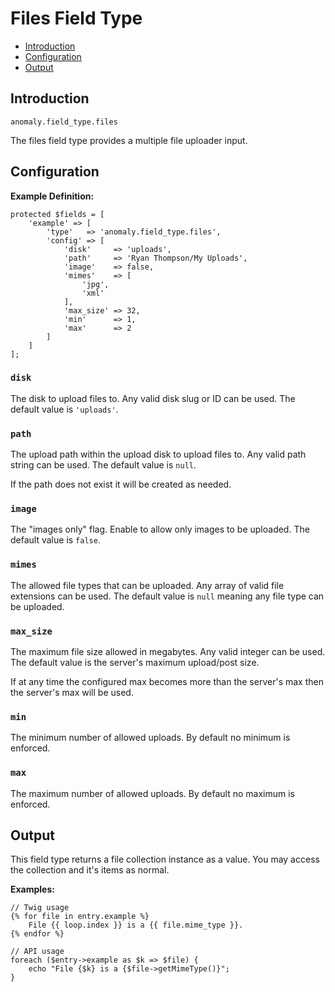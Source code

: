 # Files Field Type

- [Introduction](#introduction)
- [Configuration](#configuration)
- [Output](#output)


<a name="introduction"></a>
## Introduction

`anomaly.field_type.files`

The files field type provides a multiple file uploader input.


<a name="configuration"></a>
## Configuration

**Example Definition:**

    protected $fields = [
        'example' => [
            'type'   => 'anomaly.field_type.files',
            'config' => [
                'disk'     => 'uploads',
                'path'     => 'Ryan Thompson/My Uploads',
                'image'    => false,
                'mimes'    => [
                    'jpg',
                    'xml'
                ],
                'max_size' => 32,
                'min'      => 1,
                'max'      => 2
            ]
        ]
    ];

### `disk`

The disk to upload files to. Any valid disk slug or ID can be used. The default value is `'uploads'`.

### `path`

The upload path within the upload disk to upload files to. Any valid path string can be used. The default value is `null`.

If the path does not exist it will be created as needed.

### `image`

The "images only" flag. Enable to allow only images to be uploaded. The default value is `false`.

### `mimes`

The allowed file types that can be uploaded. Any array of valid file extensions can be used. The default value is `null` meaning any file type can be uploaded.

### `max_size`

The maximum file size allowed in megabytes. Any valid integer can be used. The default value is the server's maximum upload/post size.

If at any time the configured max becomes more than the server's max then the server's max will be used.

### `min`

The minimum number of allowed uploads. By default no minimum is enforced.

### `max`

The maximum number of allowed uploads. By default no maximum is enforced.


<a name="output"></a>
## Output

This field type returns a file collection instance as a value. You may access the collection and it's items as normal.

**Examples:**

    // Twig usage
    {% for file in entry.example %}
        File {{ loop.index }} is a {{ file.mime_type }}.
    {% endfor %}
    
    // API usage
    foreach ($entry->example as $k => $file) {
        echo "File {$k} is a {$file->getMimeType()}";
    }
